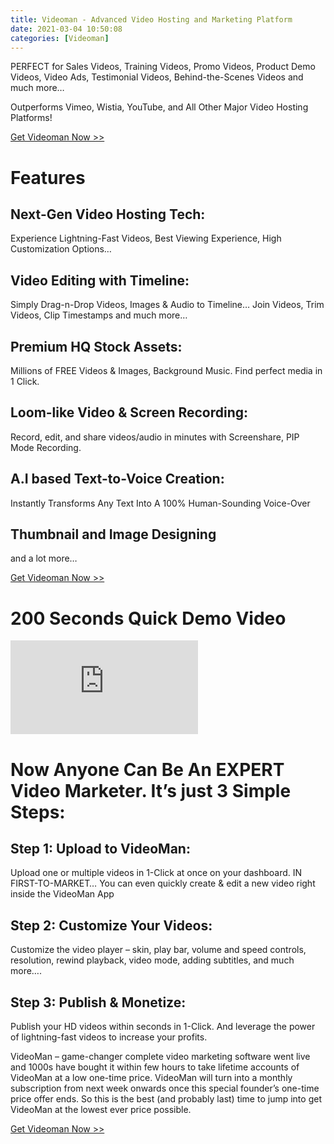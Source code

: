 ```yaml
---
title: Videoman - Advanced Video Hosting and Marketing Platform
date: 2021-03-04 10:50:08
categories: [Videoman]
---
```

PERFECT for Sales Videos, Training Videos, Promo Videos, Product Demo Videos, Video Ads, Testimonial Videos, Behind-the-Scenes Videos and much more…

Outperforms Vimeo, Wistia, YouTube, and All Other Major Video Hosting Platforms!

[Get Videoman Now >>](https://videoman.io/special/#buy)

# Features
## Next-Gen Video Hosting Tech: 
Experience Lightning-Fast Videos, Best Viewing Experience, High Customization Options…
## Video Editing with Timeline: 
Simply Drag-n-Drop Videos, Images & Audio to Timeline… Join Videos, Trim Videos, Clip Timestamps and much more…
## Premium HQ Stock Assets: 
Millions of FREE Videos & Images, Background Music. Find perfect media in 1 Click.
## Loom-like Video & Screen Recording: 
Record, edit, and share videos/audio in minutes with Screenshare, PIP Mode Recording.
## A.I based Text-to-Voice Creation: 
Instantly Transforms Any Text Into A 100% Human-Sounding Voice-Over
## Thumbnail and Image Designing
and a lot more…

[Get Videoman Now >>](https://videoman.io/special/#buy)



# 200 Seconds Quick Demo Video

<!-- <video width="800" height="500" controls>
  <source src="https://videoman.b-cdn.net/20210131184732200SecDemoVideoVideoMan_720p.mp4" type="video/mp4">
</video> -->
<!-- {% youtube wjh1azw8hIE %} -->
<div class="youtube-container">
<iframe class="responsive-iframe" src="https://www.youtube.com/embed/wjh1azw8hIE" title="YouTube video player" frameborder="0" allow="accelerometer; autoplay; clipboard-write; encrypted-media; gyroscope; picture-in-picture" allowfullscreen></iframe>
</div>




# Now Anyone Can Be An EXPERT Video Marketer. It’s just 3 Simple Steps:

## Step 1: Upload to VideoMan: 
Upload one or multiple videos in 1-Click at once on your dashboard. IN FIRST-TO-MARKET… You can even quickly create & edit a new video right inside the VideoMan App
## Step 2: Customize Your Videos: 
Customize the video player – skin, play bar, volume and speed controls, resolution, rewind playback, video mode, adding subtitles, and much more….
## Step 3: Publish & Monetize:
Publish your HD videos within seconds in 1-Click. And leverage the power of lightning-fast videos to increase your profits.

VideoMan – game-changer complete video marketing software went live and 1000s have bought it within few hours to take lifetime accounts of VideoMan at a low one-time price. VideoMan will turn into a monthly subscription from next week onwards once this special founder’s one-time price offer ends. So this is the best (and probably last) time to jump into get VideoMan at the lowest ever price possible.

[Get Videoman Now >>](https://videoman.io/special/#buy)
